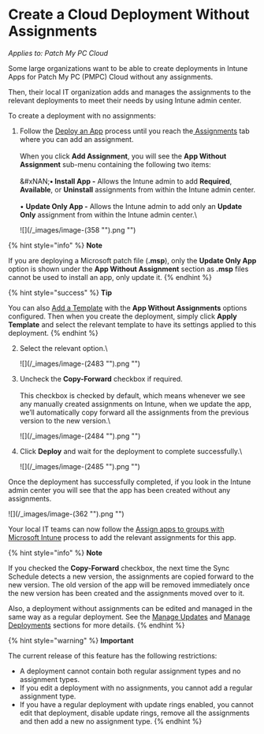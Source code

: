 # Create a Cloud Deployment Without Assignments

_Applies to: Patch My PC Cloud_

Some large organizations want to be able to create deployments in Intune Apps for Patch My PC (PMPC) Cloud without any assignments.

Then, their local IT organization adds and manages the assignments to the relevant deployments to meet their needs by using Intune admin center.

To create a deployment with no assignments:

1.  Follow the [Deploy an App](deploying-an-app-using-cloud/) process until you reach the[ Assignments](deploying-an-app-using-cloud/cloud-assignments-deployment-tab.md) tab where you can add an assignment.\
    \
    When you click **Add Assignment**, you will see the **App Without Assignment** sub-menu containing the following two items:\
    \
    &#xNAN;**• Install App -** Allows the Intune admin to add **Required**, **Available**, or **Uninstall** assignments from within the Intune admin center.\
    \
    • **Update Only App -** Allows the Intune admin to add only an **Update Only** assignment from within the Intune admin center.\


    ![](/_images/image-(358 "").png "")

{% hint style="info" %}
**Note**

If you are deploying a Microsoft patch file (**.msp**), only the **Update Only App** option is shown under the **App Without Assignment** section as **.msp** files cannot be used to install an app, only update it.
{% endhint %}

{% hint style="success" %}
**Tip**

You can also [Add a Template](../cloud-administration/manage-cloud-deployment-templates/add-a-cloud-deployment-template.md) with the **App Without Assignments** options configured. Then when you create the deployment, simply click **Apply Template** and select the relevant template to have its settings applied to this deployment.
{% endhint %}

2.  Select the relevant option.\


    ![](/_images/image-(2483 "").png "")
3.  Uncheck the **Copy-Forward** checkbox if required.\
    \
    This checkbox is checked by default, which means whenever we see any manually created assignments on Intune, when we update the app, we’ll automatically copy forward all the assignments from the previous version to the new version.\


    ![](/_images/image-(2484 "").png "")
4.  Click **Deploy** and wait for the deployment to complete successfully.\


    ![](/_images/image-(2485 "").png "")

Once the deployment has successfully completed, if you look in the Intune admin center you will see that the app has been created without any assignments.

![](/_images/image-(362 "").png "")

Your local IT teams can now follow the [Assign apps to groups with Microsoft Intune](https://learn.microsoft.com/en-us/mem/intune/apps/apps-deploy) process to add the relevant assignments for this app.

{% hint style="info" %}
**Note**

If you checked the **Copy-Forward** checkbox, the next time the Sync Schedule detects a new version, the assignments are copied forward to the new version. The old version of the app will be removed immediately once the new version has been created and the assignments moved over to it.

Also, a deployment without assignments can be edited and managed in the same way as a regular deployment. See the [Manage Updates](manage-updates-in-cloud/) and [Manage Deployments](manage-cloud-deployments/) sections for more details.
{% endhint %}

{% hint style="warning" %}
**Important**

The current release of this feature has the following restrictions:

* A deployment cannot contain both regular assignment types and no assignment types.
* If you edit a deployment with no assignments, you cannot add a regular assignment type.
* If you have a regular deployment with update rings enabled, you cannot edit that deployment, disable update rings, remove all the assignments and then add a new no assignment type.
{% endhint %}
